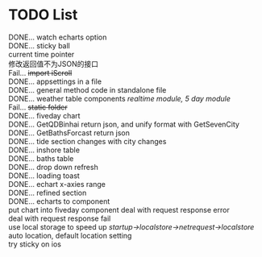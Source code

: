 ﻿# TODO List
DONE... watch echarts option  
DONE... sticky ball  
current time pointer  
修改返回值不为JSON的接口  
Fail... ~~import iScroll~~  
DONE... appsettings in a file  
DONE... general method code in standalone file  
DONE... weather table components *realtime module, 5 day module*  
Fail... ~~static folder~~  
DONE... fiveday chart    
DONE... GetQDBinhai return json, and unify format with GetSevenCity  
DONE... GetBathsForcast return json  
DONE... tide section changes with city changes  
DONE... inshore table  
DONE... baths table  
DONE... drop down refresh  
DONE... loading toast  
DONE... echart x-axies range  
DONE... refined section  
DONE... echarts to component  
put chart into fiveday component
deal with request response error  
deal with request response fail  
use local storage to speed up *startup->localstore->netrequest->localstore*  
auto location, default location setting  
try sticky on ios  
